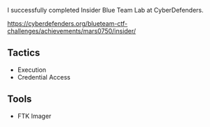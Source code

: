 I successfully completed Insider Blue Team Lab at CyberDefenders.

https://cyberdefenders.org/blueteam-ctf-challenges/achievements/mars0750/insider/ 

## Tactics

- Execution
- Credential Access

## Tools

- FTK Imager
